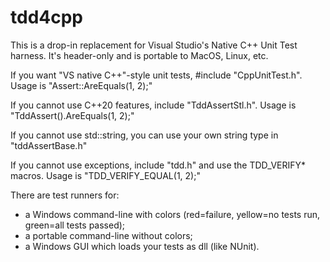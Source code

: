 # tdd4cpp

This is a drop-in replacement for Visual Studio's Native C++ Unit Test harness.
It's header-only and is portable to MacOS, Linux, etc.

If you want "VS native C++"-style unit tests, #include "CppUnitTest.h". Usage is "Assert::AreEquals(1, 2);"

If you cannot use C++20 features, include "TddAssertStl.h". Usage is "TddAssert().AreEquals(1, 2);"

If you cannot use std::string, you can use your own string type in "tddAssertBase.h"

If you cannot use exceptions, include "tdd.h" and use the TDD_VERIFY* macros.  Usage is "TDD_VERIFY_EQUAL(1, 2);"


There are test runners for:
 - a Windows command-line with colors (red=failure, yellow=no tests run, green=all tests passed);
 - a portable command-line without colors;
 - a Windows GUI which loads your tests as dll (like NUnit).
